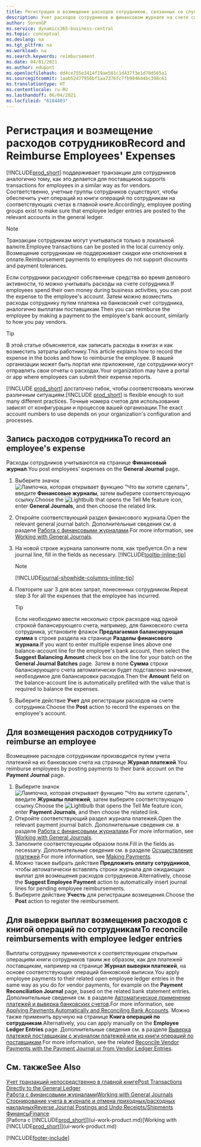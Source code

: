 ```yaml
---
title: Регистрация и возмещение расходов сотрудников, связанных со служебной деятельностью
description: Учет расходов сотрудников в финансовом журнале на счете сотрудника и последующий учет платежа на банковский счет сотрудника для возмещения расходов, связанных со служебной деятельностью.
author: SorenGP
ms.service: dynamics365-business-central
ms.topic: conceptual
ms.devlang: na
ms.tgt_pltfrm: na
ms.workload: na
ms.search.keywords: reimbursement
ms.date: 04/01/2021
ms.author: edupont
ms.openlocfilehash: dd4ce755e3414f19ae501c1d437f3e1d78d565a1
ms.sourcegitcommit: 1aab52477956bf1aa7376fc7fb984644bc398c61
ms.translationtype: HT
ms.contentlocale: ru-RU
ms.lasthandoff: 06/04/2021
ms.locfileid: "6184403"
---
```

# <a name="record-and-reimburse-employees-expenses"></a><span data-ttu-id="7b6dc-103">Регистрация и возмещение расходов сотрудников</span><span class="sxs-lookup"><span data-stu-id="7b6dc-103">Record and Reimburse Employees' Expenses</span></span>

[!INCLUDE[prod_short](includes/prod_short.md)] <span data-ttu-id="7b6dc-104">поддерживает транзакции для сотрудников аналогично тому, как это делается для поставщиков.</span><span class="sxs-lookup"><span data-stu-id="7b6dc-104">supports transactions for employees in a similar way as for vendors.</span></span> <span data-ttu-id="7b6dc-105">Соответственно, учетные группы сотрудников существуют, чтобы обеспечить учет операций из книги операций по сотрудникам на соответствующих счетах в главной книге.</span><span class="sxs-lookup"><span data-stu-id="7b6dc-105">Accordingly, employee posting groups exist to make sure that employee ledger entries are posted to the relevant accounts in the general ledger.</span></span>

> [!NOTE]  
> <span data-ttu-id="7b6dc-106">Транзакции сотрудникам могут учитываться только в локальной валюте.</span><span class="sxs-lookup"><span data-stu-id="7b6dc-106">Employee transactions can be posted in the local currency only.</span></span> <span data-ttu-id="7b6dc-107">Возмещение сотрудникам не поддерживает скидки или отклонения в оплате.</span><span class="sxs-lookup"><span data-stu-id="7b6dc-107">Reimbursement payments to employees do not support discounts and payment tolerances.</span></span>

<span data-ttu-id="7b6dc-108">Если сотрудники расходуют собственные средства во время делового активности, то можно учитывать расходы на счете сотрудника.</span><span class="sxs-lookup"><span data-stu-id="7b6dc-108">If employees spend their own money during business activities, you can post the expense to the employee's account.</span></span> <span data-ttu-id="7b6dc-109">Затем можно возместить расходы сотруднику путем платежа на банковский счет сотрудника, аналогично выплатам поставщикам.</span><span class="sxs-lookup"><span data-stu-id="7b6dc-109">Then you can reimburse the employee by making a payment to the employee's bank account, similarly to how you pay vendors.</span></span>  

> [!TIP]
> <span data-ttu-id="7b6dc-110">В этой статье объясняется, как записать расходы в книгах и как возместить затраты работнику.</span><span class="sxs-lookup"><span data-stu-id="7b6dc-110">This article explains how to record the expense in the books and how to reimburse the employee.</span></span> <span data-ttu-id="7b6dc-111">В вашей организации может быть портал или приложение, где сотрудники могут отправлять свои отчеты о расходах.</span><span class="sxs-lookup"><span data-stu-id="7b6dc-111">Your organization may have a portal or app where employees can submit their expense reports.</span></span>

<span data-ttu-id="7b6dc-112">[!INCLUDE [prod_short](includes/prod_short.md)] достаточно гибок, чтобы соответствовать многим различным ситуациям.</span><span class="sxs-lookup"><span data-stu-id="7b6dc-112">[!INCLUDE [prod_short](includes/prod_short.md)] is flexible enough to suit many different practices.</span></span> <span data-ttu-id="7b6dc-113">Точные номера счетов для использования зависят от конфигурации и процессов вашей организации.</span><span class="sxs-lookup"><span data-stu-id="7b6dc-113">The exact account numbers to use depends on your organization's configuration and processes.</span></span>  

## <a name="to-record-an-employees-expense"></a><span data-ttu-id="7b6dc-114">Запись расходов сотрудника</span><span class="sxs-lookup"><span data-stu-id="7b6dc-114">To record an employee's expense</span></span>

<span data-ttu-id="7b6dc-115">Расходы сотрудников учитываются на странице **Финансовый журнал**.</span><span class="sxs-lookup"><span data-stu-id="7b6dc-115">You post employees' expenses on the **General Journal** page.</span></span>

1. <span data-ttu-id="7b6dc-116">Выберите значок ![Лампочка, которая открывает функцию "Что вы хотите сделать"](media/ui-search/search_small.png "Что вы хотите сделать"), введите **Финансовые журналы**, затем выберите соответствующую ссылку.</span><span class="sxs-lookup"><span data-stu-id="7b6dc-116">Choose the ![Lightbulb that opens the Tell Me feature](media/ui-search/search_small.png "Tell me what you want to do") icon, enter **General Journals**, and then choose the related link.</span></span>  
2. <span data-ttu-id="7b6dc-117">Откройте соответствующий раздел финансового журнала.</span><span class="sxs-lookup"><span data-stu-id="7b6dc-117">Open the relevant general journal batch.</span></span> <span data-ttu-id="7b6dc-118">Дополнительные сведения см. в разделе [Работа с финансовыми журналами](ui-work-general-journals.md).</span><span class="sxs-lookup"><span data-stu-id="7b6dc-118">For more information, see [Working with General Journals](ui-work-general-journals.md).</span></span>
3. <span data-ttu-id="7b6dc-119">На новой строке журнала заполните поля, как требуется.</span><span class="sxs-lookup"><span data-stu-id="7b6dc-119">On a new journal line, fill in the fields as necessary.</span></span> [!INCLUDE[tooltip-inline-tip](includes/tooltip-inline-tip_md.md)]  

    > [!NOTE]
    > [!INCLUDE[journal-showhide-columns-inline-tip](includes/journal-showhide-columns-inline-tip.md)]
4. <span data-ttu-id="7b6dc-120">Повторите шаг 3 для всех затрат, понесенных сотрудником.</span><span class="sxs-lookup"><span data-stu-id="7b6dc-120">Repeat step 3 for all the expenses that the employee has incurred.</span></span>

    > [!TIP]  
    > <span data-ttu-id="7b6dc-121">Если необходимо ввести несколько строк расходов над одной строкой балансирующего счета, например, для банковского счета сотрудника, установите флажок **Предлагаемая балансирующая сумма** в строке раздела на странице **Разделы финансового журнала**.</span><span class="sxs-lookup"><span data-stu-id="7b6dc-121">If you want to enter multiple expense lines above one balance-account line for the employee's bank account, then select the **Suggest Balancing Amount** check box on the line for your batch on the **General Journal Batches** page.</span></span> <span data-ttu-id="7b6dc-122">Затем в поле **Сумма** строки балансирующего счета автоматически будет подставлено значение, необходимое для балансировки расходов.</span><span class="sxs-lookup"><span data-stu-id="7b6dc-122">Then the **Amount** field on the balance-account line is automatically prefilled with the value that is required to balance the expenses.</span></span>
5. <span data-ttu-id="7b6dc-123">Выберите действие **Учет** для регистрации расходов на счете сотрудника.</span><span class="sxs-lookup"><span data-stu-id="7b6dc-123">Choose the **Post** action to record the expenses on the employee's account.</span></span>

## <a name="to-reimburse-an-employee"></a><span data-ttu-id="7b6dc-124">Для возмещения расходов сотруднику</span><span class="sxs-lookup"><span data-stu-id="7b6dc-124">To reimburse an employee</span></span>

<span data-ttu-id="7b6dc-125">Возмещение расходов сотрудникам производится путем учета платежей на их банковские счета на странице **Журнал платежей**.</span><span class="sxs-lookup"><span data-stu-id="7b6dc-125">You reimburse employees by posting payments to their bank account on the **Payment Journal** page.</span></span>  

1. <span data-ttu-id="7b6dc-126">Выберите значок ![Лампочка, которая открывает функцию "Что вы хотите сделать"](media/ui-search/search_small.png "Что вы хотите сделать"), введите **Журналы платежей**, затем выберите соответствующую ссылку.</span><span class="sxs-lookup"><span data-stu-id="7b6dc-126">Choose the ![Lightbulb that opens the Tell Me feature](media/ui-search/search_small.png "Tell me what you want to do") icon, enter **Payment Journals**, and then choose the related link.</span></span>
2. <span data-ttu-id="7b6dc-127">Откройте соответствующий раздел журнала платежей.</span><span class="sxs-lookup"><span data-stu-id="7b6dc-127">Open the relevant payment journal batch.</span></span> <span data-ttu-id="7b6dc-128">Дополнительные сведения см. в разделе [Работа с финансовыми журналами](ui-work-general-journals.md).</span><span class="sxs-lookup"><span data-stu-id="7b6dc-128">For more information, see [Working with General Journals](ui-work-general-journals.md).</span></span>
3. <span data-ttu-id="7b6dc-129">Заполните соответствующим образом поля.</span><span class="sxs-lookup"><span data-stu-id="7b6dc-129">Fill in the fields as necessary.</span></span> <span data-ttu-id="7b6dc-130">Дополнительные сведения см. в разделе [Осуществление платежей](payables-make-payments.md).</span><span class="sxs-lookup"><span data-stu-id="7b6dc-130">For more information, see [Making Payments](payables-make-payments.md).</span></span>
4. <span data-ttu-id="7b6dc-131">Можно также выбрать действие **Предложить оплату сотрудников**, чтобы автоматически вставлять строки журнала для ожидающих выплат для возмещения расходов сотрудников.</span><span class="sxs-lookup"><span data-stu-id="7b6dc-131">Alternatively, choose the **Suggest Employee Payment** action to automatically insert journal lines for pending employee reimbursements.</span></span>
5. <span data-ttu-id="7b6dc-132">Выберите действие **Учесть** для регистрации возмещения.</span><span class="sxs-lookup"><span data-stu-id="7b6dc-132">Choose the **Post** action to register the reimbursement.</span></span>  

## <a name="to-reconcile-reimbursements-with-employee-ledger-entries"></a><span data-ttu-id="7b6dc-133">Для выверки выплат возмещения расходов с книгой операций по сотрудникам</span><span class="sxs-lookup"><span data-stu-id="7b6dc-133">To reconcile reimbursements with employee ledger entries</span></span>

<span data-ttu-id="7b6dc-134">Выплаты сотруднику применяются к соответствующим открытым операциям книги сотрудников таким же образом, как для платежей поставщикам, например на странице **Журнал выверки платежей**, на основе соответствующих операций банковской выписки.</span><span class="sxs-lookup"><span data-stu-id="7b6dc-134">You apply employee payments to their related open employee ledger entries in the same way as you do for vendor payments, for example on the **Payment Reconciliation Journal** page, based on the related bank statement entries.</span></span> <span data-ttu-id="7b6dc-135">Дополнительные сведения см. в разделе [Автоматическое применение платежей и выверка банковских счетов](receivables-apply-payments-auto-reconcile-bank-accounts.md).</span><span class="sxs-lookup"><span data-stu-id="7b6dc-135">For more information, see [Applying Payments Automatically and Reconciling Bank Accounts](receivables-apply-payments-auto-reconcile-bank-accounts.md).</span></span> <span data-ttu-id="7b6dc-136">Можно также применить вручную на странице **Книга операций по сотрудникам**.</span><span class="sxs-lookup"><span data-stu-id="7b6dc-136">Alternatively, you can apply manually on the **Employee Ledger Entries** page.</span></span> <span data-ttu-id="7b6dc-137">Дополнительные сведения см. в разделе [Выверка платежей поставщикам с журналом платежей или из книги операций по поставщикам](payables-how-apply-purchase-transactions-manually.md).</span><span class="sxs-lookup"><span data-stu-id="7b6dc-137">For more information, see the related [Reconcile Vendor Payments with the Payment Journal or from Vendor Ledger Entries](payables-how-apply-purchase-transactions-manually.md).</span></span>  

## <a name="see-also"></a><span data-ttu-id="7b6dc-138">См. также</span><span class="sxs-lookup"><span data-stu-id="7b6dc-138">See Also</span></span>

[<span data-ttu-id="7b6dc-139">Учет транзакций непосредственно в главной книге</span><span class="sxs-lookup"><span data-stu-id="7b6dc-139">Post Transactions Directly to the General Ledger</span></span>](finance-how-post-transactions-directly.md)  
[<span data-ttu-id="7b6dc-140">Работа с финансовыми журналами</span><span class="sxs-lookup"><span data-stu-id="7b6dc-140">Working with General Journals</span></span>](ui-work-general-journals.md)  
[<span data-ttu-id="7b6dc-141">Сторнирование учета в журнале и отмена приходных/расходных накладных</span><span class="sxs-lookup"><span data-stu-id="7b6dc-141">Reverse Journal Postings and Undo Receipts/Shipments</span></span>](finance-how-reverse-journal-posting.md)  
[<span data-ttu-id="7b6dc-142">Финансы</span><span class="sxs-lookup"><span data-stu-id="7b6dc-142">Finance</span></span>](finance.md)  
<span data-ttu-id="7b6dc-143">[Работа с [!INCLUDE[prod_short](includes/prod_short.md)]](ui-work-product.md)</span><span class="sxs-lookup"><span data-stu-id="7b6dc-143">[Working with [!INCLUDE[prod_short](includes/prod_short.md)]](ui-work-product.md)</span></span>  


[!INCLUDE[footer-include](includes/footer-banner.md)]